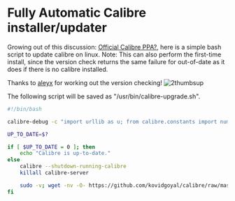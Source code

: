 # Fully Automatic Calibre installer/updater

Growing out of this discussion: [Official Calibre PPA?](http://www.mobileread.com/forums/showthread.php?t=226228), here is a simple bash script to update calibre on linux.
Note: This can also perform the first-time install, since the version check returns the same failure for out-of-date as it does if there is no calibre installed.

Thanks to [aleyx](http://www.mobileread.com/forums/member.php?u=81327) for working out the version checking! ![2thumbsup](http://s.mobileread.com/i/smiliesadd1/2thumbsup.gif)

The following script will be saved as "/usr/bin/calibre-upgrade.sh".

```bash
#!/bin/bash

calibre-debug -c "import urllib as u; from calibre.constants import numeric_version; raise SystemExit(int(numeric_version < (tuple(map(int, u.urlopen('http://calibre-ebook.com/downloads/latest_version').read().split('.'))))))"

UP_TO_DATE=$?

if [ $UP_TO_DATE = 0 ]; then
	echo "Calibre is up-to-date."
else
	calibre --shutdown-running-calibre
	killall calibre-server

	sudo -v; wget -nv -O- https://github.com/kovidgoyal/calibre/raw/master/setup/linux-installer.py | sudo python -c "import sys; main=lambda:sys.stderr.write('Download Failed\n'); exec(sys.stdin.read()); main()"
fi
```
